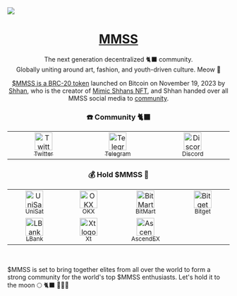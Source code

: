 <img src="https://cdn.jsdelivr.net/gh/MMSSbrc20/.github@v0.0.1/static/1080x360.webp">

<h1 align="center"><a target="_blank" href="https://www.mmss.space/">MMSS</a></h1>

<p align="center">The next generation decentralized  🐈‍⬛ community.
<br>
Globally uniting around art, fashion, and youth-driven culture. Meow 🐾
</p>


<p align="center">
<a href="https://unisat.io/brc20/MMSS">$MMSS is a BRC-20 token</a> launched on Bitcoin on November 19, 2023 by <a href="https://twitter.com/shhan1211">Shhan</a>, who is the creator of <a href="https://twitter.com/MimicShhans">Mimic Shhans NFT</a>, and Shhan handed over all MMSS social media to <a href="https://twitter.com/shhan1211/status/1729819223005036717">community</a>.
</p>

<h3 align="center">☎️ Community 🐈‍⬛</h3>

<table>
  <tr>
    <td align="center" width="300px">
      <a target="_blank" href="https://twitter.com/mmssbrc20">
        <img src="https://cdn.jsdelivr.net/gh/MMSSbrc20/.github@v0.0.1/static/x.svg" alt="Twitter logo" width="40"><br>
        <sub>Twitter</sub>
      </a>
    </td>
    <td align="center" width="300px">
      <a target="_blank" href="https://t.me/mmssunofficial">
        <img src="https://cdn.jsdelivr.net/gh/MMSSbrc20/.github@v0.0.1/static/telegram.svg" alt="Telegram logo" width="40"><br>
        <sub>Telegram</sub>
      </a>
    </td>
    <td align="center" width="300px">
      <a target="_blank" href="https://discord.gg/mmss">
        <img src="https://cdn.jsdelivr.net/gh/MMSSbrc20/.github@v0.0.1/static/discord.svg" alt="Discord logo" width="40"><br>
        <sub>Discord</sub>
      </a>
    </td>
  </tr>
</table>

<h3 align="center">💰 Hold $MMSS 🐾</h3>

<table>
  <tr>
    <td align="center" width="200px">
      <a target="_blank" href="https://unisat.io/market/brc20?tick=MMSS">
        <img src="https://cdn.jsdelivr.net/gh/MMSSbrc20/.github@v0.0.1/static/unisat.png" alt="UniSat logo" width="40"><br>
        <sub>UniSat</sub>
      </a>
    </td>
    <td align="center" width="200px">
      <a target="_blank" href="https://www.okx.com/web3/marketplace/ordinals/brc20/MMSS">
        <img src="https://cdn.jsdelivr.net/gh/MMSSbrc20/.github@v0.0.1/static/okx.png" alt="OKX logo" width="40"><br>
        <sub>OKX</sub>
      </a>
    </td>
    <td align="center" width="200px">
      <a target="_blank" href="https://www.bitmart.com/trade?symbol=MMSS_USDT">
        <img src="https://cdn.jsdelivr.net/gh/MMSSbrc20/.github@v0.0.1/static/bitmart.png" alt="BitMart logo" width="40"><br>
        <sub>BitMart</sub>
      </a>
    </td>
    <td align="center" width="200px">
      <a target="_blank" href="https://www.bitget.com/spot/MMSSUSDT">
        <img src="https://cdn.jsdelivr.net/gh/MMSSbrc20/.github@v0.0.1/static/bitget.png" alt="Bitget logo" width="40"><br>
        <sub>Bitget</sub>
      </a>
    </td>
  </tr>
  <tr>
    <td align="center" width="200px">
      <a target="_blank" href="https://www.lbank.com/trade/mmss_usdt/">
        <img src="https://cdn.jsdelivr.net/gh/MMSSbrc20/.github@v0.0.1/static/lbank.png" alt="LBank logo" width="40"><br>
        <sub>LBank</sub>
      </a>
    </td>
    <td align="center" width="200px">
      <a target="_blank" href="https://www.xt.com/en/trade/mmss_usdt">
        <img src="https://cdn.jsdelivr.net/gh/MMSSbrc20/.github@v0.0.1/static/xt.jpeg" alt="Xt logo" width="40"><br>
        <sub>Xt</sub>
      </a>
    </td>
    <td align="center" width="200px">
      <a target="_blank" href="https://ascendex.com/cashtrade%2Dspottrading/usdt/mmss">
        <img src="https://cdn.jsdelivr.net/gh/MMSSbrc20/.github@v0.0.1/static/ascendex.png" alt="AscendEX logo" width="40"><br>
        <sub>AscendEX</sub>
      </a>
    </td>
  </tr>
</table>

<br>

$MMSS is set to bring together elites from all over the world to form a strong community for the world's top $MMSS enthusiasts. Let's hold it to the moon 🌕 🐈‍⬛ 🐾🐾🐾